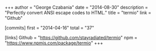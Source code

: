 +++
author = "George Czabania"
date = "2014-08-30"
description = "Perfectly convert ANSI escape codes to HTML."
title = "termio"
link = "Github"

[commits]
  first = "2014-04-16"
  total = "37"

[links]
  Github = "https://github.com/stayradiated/termio"
  npm = "https://www.npmjs.com/package/termio"
+++


